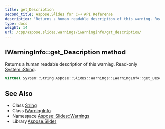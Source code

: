 ```yaml
---
title: get_Description
second_title: Aspose.Slides for C++ API Reference
description: "Returns a human readable description of this warning. Read-only System::String."
type: docs
weight: 14
url: /cpp/aspose.slides.warnings/iwarninginfo/get_description/
---
```

## IWarningInfo::get_Description method


Returns a human readable description of this warning. Read-only [System::String](../../../system/string/).

```cpp
virtual System::String Aspose::Slides::Warnings::IWarningInfo::get_Description()=0
```

## See Also

* Class [String](../../../system/string/)
* Class [IWarningInfo](../)
* Namespace [Aspose::Slides::Warnings](../../)
* Library [Aspose.Slides](../../../)
